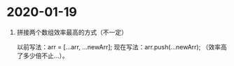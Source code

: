 # 2020-01-19

1. 拼接两个数组效率最高的方式（不一定）

    以前写法：arr = [...arr, ...newArr];
    现在写法：arr.push(...newArr);
    （效率高了多少倍不止...）。
